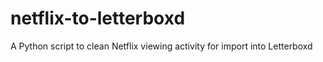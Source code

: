# netflix-to-letterboxd
A Python script to clean Netflix viewing activity for import into Letterboxd
